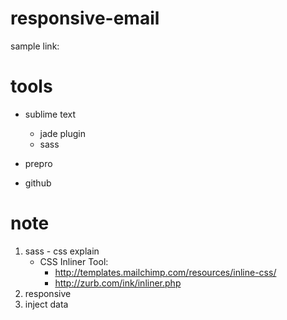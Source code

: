 # responsive-email
sample link:

# tools
- sublime text
	- jade plugin
	- sass
- prepro

- github

# note

1. sass - css explain
	- CSS Inliner Tool:
		- http://templates.mailchimp.com/resources/inline-css/
		- http://zurb.com/ink/inliner.php
2. responsive
3. inject data

